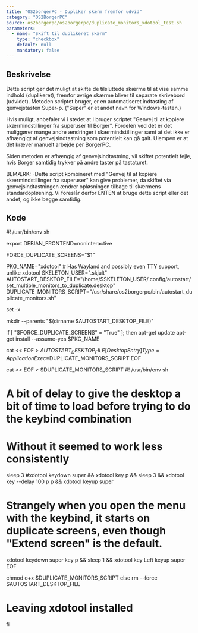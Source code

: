 ```yaml
---
title: "OS2borgerPC - Dupliker skærm fremfor udvid"
category: "OS2BorgerPC"
source: os2borgerpc/os2borgerpc/duplicate_monitors_xdotool_test.sh
parameters:
  - name: "Skift til duplikeret skærm"
    type: "checkbox"
    default: null
    mandatory: false
---
```


## Beskrivelse
Dette script gør det muligt at skifte de tilsluttede skærme til at vise samme indhold (duplikeret), fremfor øvrige skærme bliver til separate skrivebord (udvidet). 
Metoden scriptet bruger, er en automatiseret indtasting af genvejstasten Super-p. ("Super" er et andet navn for Windows-tasten.)

Hvis muligt, anbefaler vi i stedet at I bruger scriptet "Genvej til at kopiere skærmindstillinger fra superuser til Borger". Fordelen ved dét er det muliggører mange andre ændringer i skærmindstillinger samt at det ikke er afhængigt af genvejsindtastning som potentielt kan gå galt. Ulempen er at det kræver manuelt arbejde per BorgerPC.

Siden metoden er afhængig af genvejsindtastning, vil skiftet potentielt fejle, hvis Borger samtidig trykker på andre taster på tastaturet.

BEMÆRK:
-Dette script kombineret med "Genvej til at kopiere skærmindstillinger fra superuser" kan give problemer, da skiftet via genvejsindtastningen ændrer opløsningen tilbage til skærmens standardopløsning. Vi foreslår derfor ENTEN at bruge dette script eller det andet, og ikke begge samtidig.

## Kode
#! /usr/bin/env sh

export DEBIAN_FRONTEND=noninteractive

FORCE_DUPLICATE_SCREENS="$1"

PKG_NAME="xdotool"  # Has Wayland and possibly even TTY support, unlike xdotool
SKELETON_USER=".skjult"
AUTOSTART_DESKTOP_FILE="/home/$SKELETON_USER/.config/autostart/set_multiple_monitors_to_duplicate.desktop"
DUPLICATE_MONITORS_SCRIPT="/usr/share/os2borgerpc/bin/autostart_duplicate_monitors.sh"

set -x

mkdir --parents "$(dirname $AUTOSTART_DESKTOP_FILE)"

if [ "$FORCE_DUPLICATE_SCREENS" = "True" ]; then
  apt-get update
  apt-get install --assume-yes $PKG_NAME

  cat << EOF > $AUTOSTART_DESKTOP_FILE
[Desktop Entry]
Type=Application
Exec=$DUPLICATE_MONITORS_SCRIPT
EOF

  cat << EOF > $DUPLICATE_MONITORS_SCRIPT
#! /usr/bin/env sh

# A bit of delay to give the desktop a bit of time to load before trying to do the keybind combination
# Without it seemed to work less consistently
sleep 3
#xdotool keydown super && xdotool key p && sleep 3 && xdotool key --delay 100 p p && xdotool keyup super
# Strangely when you open the menu with the keybind, it starts on duplicate screens, even though "Extend screen" is the default.
xdotool keydown super key p && sleep 1 && xdotool key Left keyup super
EOF

  chmod o+x $DUPLICATE_MONITORS_SCRIPT
else
  rm --force $AUTOSTART_DESKTOP_FILE
  # Leaving xdotool installed
fi